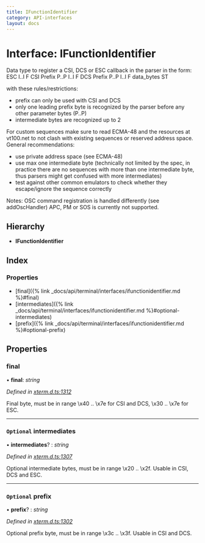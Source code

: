```yaml
---
title: IFunctionIdentifier
category: API-interfaces
layout: docs
---
```



# Interface: IFunctionIdentifier

Data type to register a CSI, DCS or ESC callback in the parser
in the form:
   ESC I..I F
   CSI Prefix P..P I..I F
   DCS Prefix P..P I..I F data_bytes ST

with these rules/restrictions:
- prefix can only be used with CSI and DCS
- only one leading prefix byte is recognized by the parser
  before any other parameter bytes (P..P)
- intermediate bytes are recognized up to 2

For custom sequences make sure to read ECMA-48 and the resources at
vt100.net to not clash with existing sequences or reserved address space.
General recommendations:
- use private address space (see ECMA-48)
- use max one intermediate byte (technically not limited by the spec,
  in practice there are no sequences with more than one intermediate byte,
  thus parsers might get confused with more intermediates)
- test against other common emulators to check whether they escape/ignore
  the sequence correctly

Notes: OSC command registration is handled differently (see addOscHandler)
       APC, PM or SOS is currently not supported.

## Hierarchy

* **IFunctionIdentifier**

## Index

### Properties

* [final]({% link _docs/api/terminal/interfaces/ifunctionidentifier.md %}#final)
* [intermediates]({% link _docs/api/terminal/interfaces/ifunctionidentifier.md %}#optional-intermediates)
* [prefix]({% link _docs/api/terminal/interfaces/ifunctionidentifier.md %}#optional-prefix)

## Properties

###  final

• **final**: *string*

*Defined in [xterm.d.ts:1312](https://github.com/xtermjs/xterm.js/blob/4.4.0/typings/xterm.d.ts#L1312)*

Final byte, must be in range \x40 .. \x7e for CSI and DCS,
\x30 .. \x7e for ESC.

___

### `Optional` intermediates

• **intermediates**? : *string*

*Defined in [xterm.d.ts:1307](https://github.com/xtermjs/xterm.js/blob/4.4.0/typings/xterm.d.ts#L1307)*

Optional intermediate bytes, must be in range \x20 .. \x2f.
Usable in CSI, DCS and ESC.

___

### `Optional` prefix

• **prefix**? : *string*

*Defined in [xterm.d.ts:1302](https://github.com/xtermjs/xterm.js/blob/4.4.0/typings/xterm.d.ts#L1302)*

Optional prefix byte, must be in range \x3c .. \x3f.
Usable in CSI and DCS.
